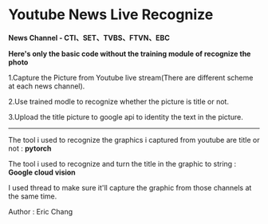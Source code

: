 # Youtube News Live Recognize
**News Channel - CTI、SET、TVBS、FTVN、EBC**

**Here's only the basic code without the training module of recognize the photo**

1.Capture the Picture from Youtube live stream(There are different scheme at each news channel).

2.Use trained modle to recognize whether the picture is title or not.

3.Upload the title picture to google api to identity the text in the picture.

---

The tool i used to recognize the graphics i captured from youtube are title or not : **pytorch**

The tool i used to recognize and turn the title in the graphic to string : **Google cloud vision**

I used thread to make sure it'll capture the graphic from those channels at the same time.

Author : Eric Chang
